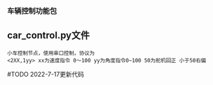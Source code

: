 ### 车辆控制功能包

## car_control.py文件
    小车控制节点，使用串口控制，协议为 
    <2XX,1yy> xx为速度指令 0～100 yy为角度指令0~100 50为舵机回正 小于50右偏
#TODO
    2022-7-17更新代码